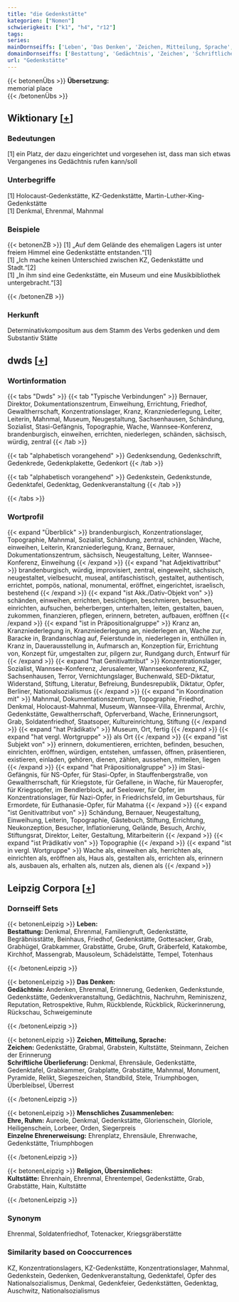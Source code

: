 ```yaml
---
title: "die Gedenkstätte"
kategorien: ["Nomen"]
schwierigkeit: ["k1", "h4", "r12"]
tags:
series:
mainDornseiffs: ['Leben', 'Das Denken', 'Zeichen, Mitteilung, Sprache', 'Menschliches Zusammenleben', 'Religion, Übersinnliches']
domainDornseiffs: ['Bestattung', 'Gedächtnis', 'Zeichen', 'Schriftliche Überlieferung', 'Ehre, Ruhm', 'Einzelne Ehrenerweisung', 'Kultstätte']
url: "Gedenkstätte"
---
```


{{< betonenÜbs >}}
**Übersetzung:**  
memorial place  
{{< /betonenÜbs >}}

## Wiktionary [[+](https://de.wiktionary.org/wiki/Gedenkstätte)]

### Bedeutungen
[1] ein Platz, der dazu eingerichtet und vorgesehen ist, dass man sich etwas Vergangenes ins Gedächtnis rufen kann/soll  

### Unterbegriffe
[1] Holocaust-Gedenkstätte, KZ-Gedenkstätte, Martin-Luther-King-Gedenkstätte  
[1] Denkmal, Ehrenmal, Mahnmal  

### Beispiele
{{< betonenZB >}}
[1] „Auf dem Gelände des ehemaligen Lagers ist unter freiem Himmel eine Gedenkstätte entstanden.“[1]  
[1] „Ich mache keinen Unterschied zwischen KZ, Gedenkstätte und Stadt.“[2]  
[1] „In ihm sind eine Gedenkstätte, ein Museum und eine Musikbibliothek untergebracht.“[3]  

{{< /betonenZB >}}
### Herkunft
Determinativkompositum aus dem Stamm des Verbs gedenken und dem Substantiv Stätte  



## dwds [[+](https://www.dwds.de/wb/Gedenkstätte)]

### Wortinformation
{{< tabs "Dwds" >}}
{{< tab "Typische Verbindungen" >}}
Bernauer, Direktor, Dokumentationszentrum, Einweihung, Errichtung, Friedhof, Gewaltherrschaft, Konzentrationslager, Kranz, Kranzniederlegung, Leiter, Leiterin, Mahnmal, Museum, Neugestaltung, Sachsenhausen, Schändung, Sozialist, Stasi-Gefängnis, Topographie, Wache, Wannsee-Konferenz, brandenburgisch, einweihen, errichten, niederlegen, schänden, sächsisch, würdig, zentral
{{< /tab >}}

{{< tab "alphabetisch vorangehend" >}}
Gedenksendung, Gedenkschrift, Gedenkrede, Gedenkplakette, Gedenkort
{{< /tab >}}

{{< tab "alphabetisch vorangehend" >}}
Gedenkstein, Gedenkstunde, Gedenktafel, Gedenktag, Gedenkveranstaltung
{{< /tab >}}

{{< /tabs >}}

### Wortprofil
{{< expand "Überblick" >}} brandenburgisch, Konzentrationslager, Topographie, Mahnmal, Sozialist, Schändung, zentral, schänden, Wache, einweihen, Leiterin, Kranzniederlegung, Kranz, Bernauer, Dokumentationszentrum, sächsisch, Neugestaltung, Leiter, Wannsee-Konferenz, Einweihung {{< /expand >}}
{{< expand "hat Adjektivattribut" >}} brandenburgisch, würdig, improvisiert, zentral, eingeweiht, sächsisch, neugestaltet, vielbesucht, museal, antifaschistisch, gestaltet, authentisch, errichtet, pompös, national, monumental, eröffnet, eingerichtet, israelisch, bestehend {{< /expand >}}
{{< expand "ist Akk./Dativ-Objekt von" >}} schänden, einweihen, errichten, besichtigen, beschmieren, besuchen, einrichten, aufsuchen, beherbergen, unterhalten, leiten, gestalten, bauen, zukommen, finanzieren, pflegen, erinnern, betreten, aufbauen, eröffnen {{< /expand >}}
{{< expand "ist in Präpositionalgruppe" >}} Kranz an, Kranzniederlegung in, Kranzniederlegung an, niederlegen an, Wache zur, Baracke in, Brandanschlag auf, Feierstunde in, niederlegen in, enthüllen in, Kranz in, Dauerausstellung in, Aufmarsch an, Konzeption für, Errichtung von, Konzept für, umgestalten zur, pilgern zur, Rundgang durch, Entwurf für {{< /expand >}}
{{< expand "hat Genitivattribut" >}} Konzentrationslager, Sozialist, Wannsee-Konferenz, Jerusalemer, Wannseekonferenz, KZ, Sachsenhausen, Terror, Vernichtungslager, Buchenwald, SED-Diktatur, Widerstand, Stiftung, Literatur, Befreiung, Bundesrepublik, Diktatur, Opfer, Berliner, Nationalsozialismus {{< /expand >}}
{{< expand "in Koordination mit" >}} Mahnmal, Dokumentationszentrum, Topographie, Friedhof, Denkmal, Holocaust-Mahnmal, Museum, Wannsee-Villa, Ehrenmal, Archiv, Gedenkstätte, Gewaltherrschaft, Opferverband, Wache, Erinnerungsort, Grab, Soldatenfriedhof, Staatsoper, Kultureinrichtung, Stiftung {{< /expand >}}
{{< expand "hat Prädikativ" >}} Museum, Ort, fertig {{< /expand >}}
{{< expand "hat vergl. Wortgruppe" >}} als Ort {{< /expand >}}
{{< expand "ist Subjekt von" >}} erinnern, dokumentieren, errichten, befinden, besuchen, einrichten, eröffnen, würdigen, entstehen, umfassen, öffnen, präsentieren, existieren, einladen, gehören, dienen, zählen, aussehen, mitteilen, liegen {{< /expand >}}
{{< expand "hat Präpositionalgruppe" >}} im Stasi-Gefängnis, für NS-Opfer, für Stasi-Opfer, in Stauffenbergstraße, von Gewaltherrschaft, für Kriegstote, für Gefallene, in Wache, für Maueropfer, für Kriegsopfer, im Bendlerblock, auf Seelower, für Opfer, im Konzentrationslager, für Nazi-Opfer, in Friedrichsfeld, im Geburtshaus, für Ermordete, für Euthanasie-Opfer, für Mahatma {{< /expand >}}
{{< expand "ist Genitivattribut von" >}} Schändung, Bernauer, Neugestaltung, Einweihung, Leiterin, Topographie, Gästebuch, Stiftung, Errichtung, Neukonzeption, Besucher, Inflationierung, Gelände, Besuch, Archiv, Stiftungsrat, Direktor, Leiter, Gestaltung, Mitarbeiterin {{< /expand >}}
{{< expand "ist Prädikativ von" >}} Topographie {{< /expand >}}
{{< expand "ist in vergl. Wortgruppe" >}} Wache als, einweihen als, herrichten als, einrichten als, eröffnen als, Haus als, gestalten als, errichten als, erinnern als, ausbauen als, erhalten als, nutzen als, dienen als {{< /expand >}}

## Leipzig Corpora [[+](https://corpora.uni-leipzig.de/en/res?word=Gedenkstätte&corpusId=deu_newscrawl-public_2018)]

### Dornseiff Sets
{{< betonenLeipzig >}}
**Leben:**  
**Bestattung:** Denkmal, Ehrenmal, Familiengruft, Gedenkstätte, Begräbnisstätte, Beinhaus, Friedhof, Gedenkstätte, Gottesacker, Grab, Grabhügel, Grabkammer, Grabstätte, Grube, Gruft, Gräberfeld, Katakombe, Kirchhof, Massengrab, Mausoleum, Schädelstätte, Tempel, Totenhaus  

{{< /betonenLeipzig >}}


{{< betonenLeipzig >}}
**Das Denken:**  
**Gedächtnis:** Andenken, Ehrenmal, Erinnerung, Gedenken, Gedenkstunde, Gedenkstätte, Gedenkveranstaltung, Gedächtnis, Nachruhm, Reminiszenz, Reputation, Retrospektive, Ruhm, Rückblende, Rückblick, Rückerinnerung, Rückschau, Schweigeminute  

{{< /betonenLeipzig >}}


{{< betonenLeipzig >}}
**Zeichen, Mitteilung, Sprache:**  
**Zeichen:** Gedenkstätte, Grabmal, Grabstein, Kultstätte, Steinmann, Zeichen der Erinnerung  
**Schriftliche Überlieferung:** Denkmal, Ehrensäule, Gedenkstätte, Gedenktafel, Grabkammer, Grabplatte, Grabstätte, Mahnmal, Monument, Pyramide, Relikt, Siegeszeichen, Standbild, Stele, Triumphbogen, Überbleibsel, Überrest  

{{< /betonenLeipzig >}}


{{< betonenLeipzig >}}
**Menschliches Zusammenleben:**  
**Ehre, Ruhm:** Aureole, Denkmal, Gedenkstätte, Glorienschein, Gloriole, Heiligenschein, Lorbeer, Orden, Siegerpreis  
**Einzelne Ehrenerweisung:** Ehrenplatz, Ehrensäule, Ehrenwache, Gedenkstätte, Triumphbogen  

{{< /betonenLeipzig >}}


{{< betonenLeipzig >}}
**Religion, Übersinnliches:**  
**Kultstätte:** Ehrenhain, Ehrenmal, Ehrentempel, Gedenkstätte, Grab, Grabstätte, Hain, Kultstätte  

{{< /betonenLeipzig >}}

### Synonym
Ehrenmal, Soldatenfriedhof, Totenacker, Kriegsgräberstätte


### Similarity based on Cooccurrences
KZ, Konzentrationslagers, KZ-Gedenkstätte, Konzentrationslager, Mahnmal, Gedenkstein, Gedenken, Gedenkveranstaltung, Gedenktafel, Opfer des Nationalsozialismus, Denkmal, Gedenkfeier, Gedenkstätten, Gedenktag, Auschwitz, Nationalsozialismus

